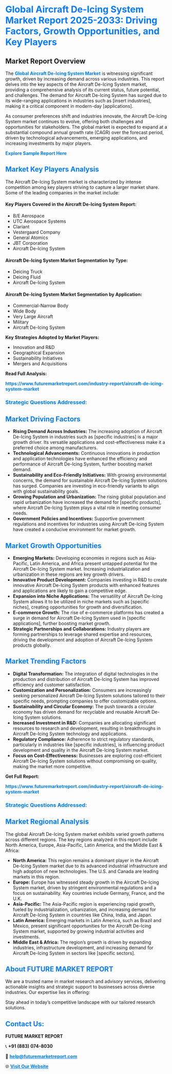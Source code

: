 <h1 style="color: #007BFF;">Global Aircraft De-Icing System Market Report 2025-2033: Driving Factors, Growth Opportunities, and Key Players</h1>

<section id="overview">
<h2>Market Report Overview</h2>
<p>The <a href="https://www.futuremarketreport.com/industry-report/aircraft-de-icing-system-market" style="color: #007BFF; text-decoration: none;"><strong>Global Aircraft De-Icing System Market</strong></a> is witnessing significant growth, driven by increasing demand across various industries. This report delves into the key aspects of the Aircraft De-Icing System market, providing a comprehensive analysis of its current status, future potential, and challenges. The demand for Aircraft De-Icing System has surged due to its wide-ranging applications in industries such as [insert industries], making it a critical component in modern-day [applications].</p>
<p>As consumer preferences shift and industries innovate, the Aircraft De-Icing System market continues to evolve, offering both challenges and opportunities for stakeholders. The global market is expected to expand at a substantial compound annual growth rate (CAGR) over the forecast period, driven by technological advancements, emerging applications, and increasing investments by major players.</p>
</section>

<section id="overview">
<p><a href="https://www.futuremarketreport.com/request-sample/reportId=100384" style="color: #007BFF; text-decoration: none;"><strong>Explore Sample Report Here</strong></a></p>
</section>

<section id="key-players">
<h2 style="color: #007BFF;">Market Key Players Analysis</h2>
<p>The Aircraft De-Icing System market is characterized by intense competition among key players striving to capture a larger market share. Some of the leading companies in the market include:</p>
<h4>Key Players Covered in the Aircraft De-Icing System Report:</h4>
<ul><li>B/E Aerospace</li><li>UTC Aerospace Systems</li><li>Clariant</li><li>Vestergaard Company</li><li>General Atomics</li><li>JBT Corporation</li><li>Aircraft De-Icing System</li></ul>
<h4>Aircraft De-Icing System Market Segmentation by Type:</h4>
<ul><li>Deicing Truck</li><li>Deicing Fluid</li><li>Aircraft De-Icing System</li></ul>

<h4>Aircraft De-Icing System Market Segmentation by Application:</h4>
<ul><li>Commercial-Narrow Body</li><li>Wide Body</li><li>Very Large Aircraft</li><li>Military</li><li>Aircraft De-Icing System</li></ul>
<p><strong>Key Strategies Adopted by Market Players:</strong></p>
<ul>
<li>Innovation and R&D</li>
<li>Geographical Expansion</li>
<li>Sustainability Initiatives</li>
<li>Mergers and Acquisitions</li>
</ul>
</section>

<section>
<p><strong>Read Full Analysis: </strong></p><a href="https://www.futuremarketreport.com/industry-report/aircraft-de-icing-system-market" style="color: #007BFF; text-decoration: none;"><strong>https://www.futuremarketreport.com/industry-report/aircraft-de-icing-system-market</strong></a>
<h3 style="color: #007BFF;">Strategic Questions Addressed:</h3>
</section>

<section id="driving-factors">
<h2 style="color: #007BFF;">Market Driving Factors</h2>
<ul>
<li><strong>Rising Demand Across Industries:</strong> The increasing adoption of Aircraft De-Icing System in industries such as [specific industries] is a major growth driver. Its versatile applications and cost-effectiveness make it a preferred choice among manufacturers.</li>
<li><strong>Technological Advancements:</strong> Continuous innovations in production and application technologies have enhanced the efficiency and performance of Aircraft De-Icing System, further boosting market demand.</li>
<li><strong>Sustainability and Eco-Friendly Initiatives:</strong> With growing environmental concerns, the demand for sustainable Aircraft De-Icing System solutions has surged. Companies are investing in eco-friendly variants to align with global sustainability goals.</li>
<li><strong>Growing Population and Urbanization:</strong> The rising global population and rapid urbanization have increased the demand for [specific products], where Aircraft De-Icing System plays a vital role in meeting consumer needs.</li>
<li><strong>Government Policies and Incentives:</strong> Supportive government regulations and incentives for industries using Aircraft De-Icing System have created a conducive environment for market growth.</li>
</ul>
</section>

<section id="growth-opportunities">
<h2 style="color: #007BFF;">Market Growth Opportunities</h2>
<ul>
<li><strong>Emerging Markets:</strong> Developing economies in regions such as Asia-Pacific, Latin America, and Africa present untapped potential for the Aircraft De-Icing System market. Increasing industrialization and urbanization in these regions are key growth drivers.</li>
<li><strong>Innovative Product Development:</strong> Companies investing in R&D to create innovative Aircraft De-Icing System products with enhanced features and applications are likely to gain a competitive edge.</li>
<li><strong>Expansion into Niche Applications:</strong> The versatility of Aircraft De-Icing System allows it to be utilized in niche markets such as [specific niches], creating opportunities for growth and diversification.</li>
<li><strong>E-commerce Growth:</strong> The rise of e-commerce platforms has created a surge in demand for Aircraft De-Icing System used in [specific applications], further boosting market growth.</li>
<li><strong>Strategic Partnerships and Collaborations:</strong> Industry players are forming partnerships to leverage shared expertise and resources, driving the development and adoption of Aircraft De-Icing System products globally.</li>
</ul>
</section>

<section id="trending-factors">
<h2 style="color: #007BFF;">Market Trending Factors</h2>
<ul>
<li><strong>Digital Transformation:</strong> The integration of digital technologies in the production and distribution of Aircraft De-Icing System has improved efficiency and customer satisfaction.</li>
<li><strong>Customization and Personalization:</strong> Consumers are increasingly seeking personalized Aircraft De-Icing System solutions tailored to their specific needs, prompting companies to offer customizable options.</li>
<li><strong>Sustainability and Circular Economy:</strong> The push towards a circular economy has driven demand for recyclable and reusable Aircraft De-Icing System solutions.</li>
<li><strong>Increased Investment in R&D:</strong> Companies are allocating significant resources to research and development, resulting in breakthroughs in Aircraft De-Icing System technology and applications.</li>
<li><strong>Regulatory Compliance:</strong> Adherence to strict regulatory standards, particularly in industries like [specific industries], is influencing product development and quality in the Aircraft De-Icing System market.</li>
<li><strong>Focus on Cost-Effectiveness:</strong> Businesses are exploring cost-efficient Aircraft De-Icing System solutions without compromising on quality, making the market more competitive.</li>
</ul>
</section>

<section>
<p><strong>Get Full Report: </strong></p><a href="https://www.futuremarketreport.com/industry-report/aircraft-de-icing-system-market" style="color: #007BFF; text-decoration: none;"><strong>https://www.futuremarketreport.com/industry-report/aircraft-de-icing-system-market</strong></a>
<h3 style="color: #007BFF;">Strategic Questions Addressed:</h3>
</section>


<section id="regional-analysis">
<h2 style="color: #007BFF;">Market Regional Analysis</h2>
<p>The global Aircraft De-Icing System market exhibits varied growth patterns across different regions. The key regions analyzed in this report include North America, Europe, Asia-Pacific, Latin America, and the Middle East & Africa:</p>
<ul>
<li><strong>North America:</strong> This region remains a dominant player in the Aircraft De-Icing System market due to its advanced industrial infrastructure and high adoption of new technologies. The U.S. and Canada are leading markets in this region.</li>
<li><strong>Europe:</strong> Europe has witnessed steady growth in the Aircraft De-Icing System market, driven by stringent environmental regulations and a focus on sustainability. Key countries include Germany, France, and the U.K.</li>
<li><strong>Asia-Pacific:</strong> The Asia-Pacific region is experiencing rapid growth, fueled by industrialization, urbanization, and increasing demand for Aircraft De-Icing System in countries like China, India, and Japan.</li>
<li><strong>Latin America:</strong> Emerging markets in Latin America, such as Brazil and Mexico, present significant opportunities for the Aircraft De-Icing System market, supported by growing industrial activities and investments.</li>
<li><strong>Middle East & Africa:</strong> The region’s growth is driven by expanding industries, infrastructure development, and increasing demand for Aircraft De-Icing System in sectors like [specific sectors].</li>
</ul>
</section>

<footer>
<h2 style="color: #007BFF;">About FUTURE MARKET REPORT</h2>
<p>We are a trusted name in market research and advisory services, delivering actionable insights and strategic support to businesses across diverse industries. Our expertise lies in offering:</p>

<p>Stay ahead in today’s competitive landscape with our tailored research solutions.</p>

<h2 style="color: #007BFF;">Contact Us:</h2>
<p><strong>FUTURE MARKET REPORT</strong></p>
<p>📞 <strong>+91 (883) 074-8030</strong></p>
<p>📧 <strong><a href="mailto:help@futuremarketreport.com" style="color: #007BFF;">help@futuremarketreport.com</a></strong></p>
<p>🌐 <strong><a href="https://www.futuremarketreport.com/" style="color: #007BFF;">Visit Our Website</a></strong></p>
</footer>